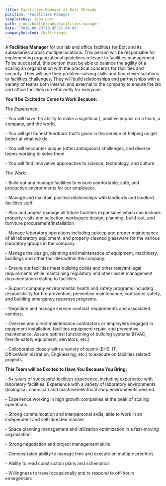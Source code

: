 ```yaml
---
title: Facilities Manager at Bolt Threads
position: 'Facilities Manager '
templateKey: jobs-post
path: /jobs/boltthreads/facilities-manager
date: '2018-06-23T19:45:21-04:00'
companyRelated: /boltthreads
---
```

A **Facilities Manager** for our lab and office facilities for Bolt and its subsidiaries across multiple locations. This person will be responsible for implementing organizational guidelines relevant to facilities management. To be successful, this person must be able to balance the agility of a scaling an organization with the practical concerns for facilities and security. They will use their problem-solving skills and find clever solutions to facilities challenges. They will build relationships and partnerships with a variety of teams both internal and external to the company to ensure the lab and office facilities run efficiently for everyone.

**You’ll be Excited to Come to Work Because:**

_The Experience:_

\- You will have the ability to make a significant, positive impact on a team, a company, and the world.

\- You will get honest feedback that’s given in the service of helping us get better at what we do.

\- You will encounter unique (often ambiguous) challenges, and diverse teams working to solve them

\- You will find innovative approaches to science, technology, and culture.



_The Work:_

\- Build out and manage facilities to ensure comfortable, safe, and productive environments for our employees.

\- Manage and maintain positive relationships with landlords and landlord facilities staff.

\- Plan and project manage all future facilities expansions which can include: property visits and selection, workspace design, planning, build-out, and furniture procurement/installation

\- Manage laboratory operations including upkeep and proper maintenance of all laboratory equipment, and properly cleaned glassware for the various laboratory groups in the company.

\- Manage the design, planning and maintenance of equipment, machinery, buildings and other facilities within the company.

\- Ensure our facilities meet building codes and other relevant legal requirements while maintaining regulatory and other asset management documentation relating to facilities.

\- Support company environmental health and safety programs including responsibility for fire prevention, preventive maintenance, contractor safety, and building emergency response programs.

\- Negotiate and manage service contract requirements and associated vendors.

\- Oversee and direct maintenance contractors or employees engaged in equipment installation, facilities equipment repair, and preventive maintenance. Assure optimal functioning of building systems (HVAC, fire/life safety equipment, elevators, etc.)

\- Collaborates closely with a variety of teams (EHS, IT, Office/Administration, Engineering, etc.) to execute on facilities related projects.



**This Team will be Excited to Have You Because You Bring:**

\- 5+ years of successful facilities experience, including experience with laboratory facilities. Experience with a variety of laboratory environments (biological, chemical) and machine/electrical shop environments desired.

\- Experience working in high growth companies at the peak of scaling operations

\- Strong communication and interpersonal skills, able to work in an independent and self-directed manner

\- Space planning management and utilization optimization in a fast-moving organization

\- Strong negotiation and project management skills

\- Demonstrated ability to manage time and execute on multiple priorities

\- Ability to read construction plans and schematics

\- Willingness to travel occasionally and to respond to off-hours emergencies
